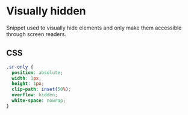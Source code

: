 # Visually hidden

Snippet used to visually hide elements and only make them accessible through screen readers.

## CSS

```css
.sr-only {
  position: absolute;
  width: 1px;
  height: 1px;
  clip-path: inset(50%);
  overflow: hidden;
  white-space: nowrap;
}
```
